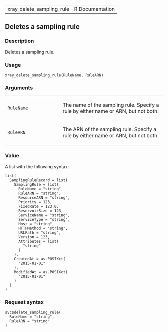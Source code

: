 <table style="width: 100%;">
<tbody>
<tr class="odd">
<td>xray_delete_sampling_rule</td>
<td style="text-align: right;">R Documentation</td>
</tr>
</tbody>
</table>

## Deletes a sampling rule

### Description

Deletes a sampling rule.

### Usage

    xray_delete_sampling_rule(RuleName, RuleARN)

### Arguments

<table>
<colgroup>
<col style="width: 35%" />
<col style="width: 65%" />
</colgroup>
<tbody>
<tr class="odd">
<td><code id="xray_delete_sampling_rule_:_RuleName">RuleName</code></td>
<td><p>The name of the sampling rule. Specify a rule by either name or
ARN, but not both.</p></td>
</tr>
<tr class="even">
<td><code id="xray_delete_sampling_rule_:_RuleARN">RuleARN</code></td>
<td><p>The ARN of the sampling rule. Specify a rule by either name or
ARN, but not both.</p></td>
</tr>
</tbody>
</table>

### Value

A list with the following syntax:

    list(
      SamplingRuleRecord = list(
        SamplingRule = list(
          RuleName = "string",
          RuleARN = "string",
          ResourceARN = "string",
          Priority = 123,
          FixedRate = 123.0,
          ReservoirSize = 123,
          ServiceName = "string",
          ServiceType = "string",
          Host = "string",
          HTTPMethod = "string",
          URLPath = "string",
          Version = 123,
          Attributes = list(
            "string"
          )
        ),
        CreatedAt = as.POSIXct(
          "2015-01-01"
        ),
        ModifiedAt = as.POSIXct(
          "2015-01-01"
        )
      )
    )

### Request syntax

    svc$delete_sampling_rule(
      RuleName = "string",
      RuleARN = "string"
    )
